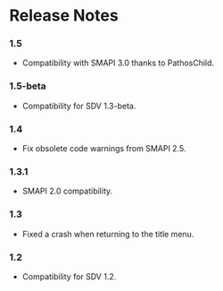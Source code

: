 # Release Notes

### 1.5
* Compatibility with SMAPI 3.0 thanks to PathosChild.

### 1.5-beta
* Compatibility for SDV 1.3-beta.

### 1.4
* Fix obsolete code warnings from SMAPI 2.5.

### 1.3.1
* SMAPI 2.0 compatibility.

### 1.3
* Fixed a crash when returning to the title menu.

### 1.2
* Compatibility for SDV 1.2.